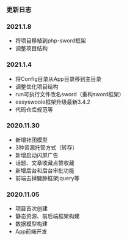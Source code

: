 ### 更新日志

### 2021.1.8

- 将项目移植到php-sword框架
- 调整项目结构

### 2021.1.4

- 将Config目录从App目录移到主目录
- 调整优化项目结构
- run可执行文件改名sword（重构sword框架）
- easyswoole框架升级最新3.4.2
- 代码仓库规范等

### 2020.11.30

- 新增社团模型
- 3种资源托管方式（转存）
- 新增启动闪屏广告
- 话题、文章收藏点赞收藏
- 新增后台和后台审批功能
- 前端去掉臃肿框架jquery等

### 2020.11.05

- 项目首次创建
- 静态资源、前后端框架构建
- 数据模型构建
- App前端开发
